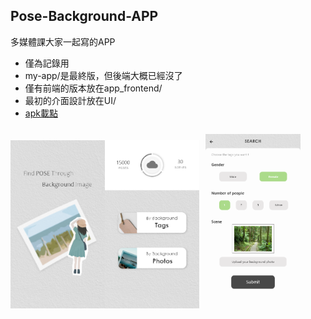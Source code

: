 ## Pose-Background-APP

多媒體課大家一起寫的APP
- 僅為記錄用
- my-app/是最終版，但後端大概已經沒了
- 僅有前端的版本放在app_frontend/
- 最初的介面設計放在UI/
- [apk載點](https://drive.google.com/file/d/1d2I0xDEwWY8pKdZCBY7v1Hex2JqPL0eo/view?usp=sharing)  

<div>
  <img src="https://raw.githubusercontent.com/Charl0tte19/Pose-Background-APP/master/UI/00_loading.png" width="30%"/><img src="https://raw.githubusercontent.com/Charl0tte19/Pose-Background-APP/master/UI/01_index.png" width="30%"/><img src="https://raw.githubusercontent.com/Charl0tte19/Pose-Background-APP/master/UI/03_by_photo.png" width="30%" style="margin:10px"/ >
</div>
